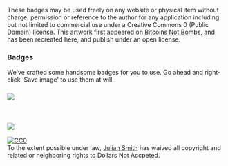 <p>These badges may be used freely on any website or physical item without charge, permission or reference to the author for any application including but not limited to commercial use under a Creative Commons 0 (Public Domain) license. This artwork first appeared on <a href="http://www.bitcoinnotbombs.com/">Bitcoins Not Bombs</a>, and has been recreated here, and publish under an open license.</p>

<h3>
<a id="badges" class="anchor" href="#badges" aria-hidden="true"><span class="octicon octicon-link"></span></a>Badges</h3>

<p>We’ve crafted some handsome badges for you to use. Go ahead and right-click 'Save image' to use them at will.</p>

<h3>
  <p><img src="../dollars-not-accepted/assets/dollar-not-accepted-color-transparent.png"></p>
  <br>
  <p><img src="../dollars-not-accepted/assets/dollar-not-accepted-grey-transparent.png"></p>
</h3>

<p xmlns:dct="http://purl.org/dc/terms/">
  <a rel="license"
     href="http://creativecommons.org/publicdomain/zero/1.0/">
    <img src="http://i.creativecommons.org/p/zero/1.0/88x31.png" style="border-style: none;" alt="CC0" />
  </a>
  <br />
  To the extent possible under law,
  <a rel="dct:publisher"
     href="https://github.com/julian-smith-code/dollars-not-accepted">
    <span property="dct:title">Julian Smith</span></a>
  has waived all copyright and related or neighboring rights to
  <span property="dct:title">Dollars Not Accpeted</span>.
</p>